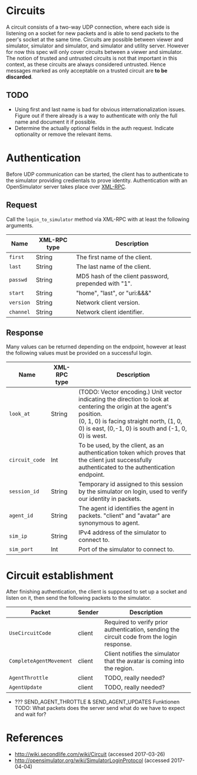 # Circuits
A circuit consists of a two-way UDP connection, where each side is listening on a socket for new packets and is able to send packets to the peer's socket at the same time.
Circuits are possible between viewer and simulator, simulator and simulator, and simulator and utility server. However for now this spec will only cover circuits between a viewer and simulator.
The notion of trusted and untrusted circuits is not that important in this context, as these circuits are always considered untrusted. Hence messages marked as only acceptable on a trusted circuit are **to be discarded**.

## TODO
* Using first and last name is bad for obvious internationalization issues. Figure out if there already is a way to authenticate with only the full name and document it if possible.
* Determine the actually optional fields in the auth request. Indicate optionality or remove the relevant items.

# Authentication
Before UDP communication can be started, the client has to authenticate to the simulator providing credientals to prove identity.
Authentication with an OpenSimulator server takes place over [XML-RPC](http://xmlrpc.scripting.com/spec.html).

## Request
Call the `login_to_simulator` method via XML-RPC with at least the following arguments.

| Name       | XML-RPC type | Description |
| ---------- | ------------ | ----------- |
| `first`    | String       | The first name of the client. |
| `last`     | String       | The last name of the client. |
| `passwd`   | String       | MD5 hash of the client password, prepended with "$1$". |
| `start`    | String       | "home", "last", or "uri:<region-name>&<x-coord>&<y-coord>&<z-coord>" |
| `version`  | String       | Network client version. |
| `channel`  | String       | Network client identifier. |

## Response

Many values can be returned depending on the endpoint, however at least the following values must be provided on a successful login.

| Name           | XML-RPC type | Description |
| -------------- | ------------ | ----------- |
| `look_at`      | String       | (TODO: Vector encoding.) Unit vector indicating the direction to look at centering the origin at the agent's position.<br>(0, 1, 0) is facing straight north, (1, 0, 0) is east, (0,-1, 0) is south and (-1, 0, 0) is west. |
| `circuit_code` | Int          | To be used, by the client, as an authentication token which proves that the client just successfully authenticated to the authentication endpoint. |
| `session_id`   | String       | Temporary id assigned to this session by the simulator on login, used to verify our identity in packets. |
| `agent_id`     | String       | The agent id identifies the agent in packets. "client" and "avatar" are synonymous to agent. |
| `sim_ip`       | String       | IPv4 address of the simulator to connect to. |
| `sim_port`     | Int          | Port of the simulator to connect to. |

# Circuit establishment
After finishing authentication, the client is supposed to set up a socket and listen on it, then send the following packets to the simulator.

| Packet                         | Sender  | Description                     |
| ------------------------------ | ------- | ------------------------------- |
| `UseCircuitCode`               | client  | Required to verify prior authentication, sending the circuit code from the login response. |
| `CompleteAgentMovement`        | client  | Client notifies the simulator that the avatar is coming into the region. |
| `AgentThrottle`                | client  | TODO, really needed? |
| `AgentUpdate`                  | client  | TODO, really needed? |


* ??? SEND_AGENT_THROTTLE & SEND_AGENT_UPDATES Funktionen
TODO: What packets does the server send what do we have to expect and wait for?

# References
* http://wiki.secondlife.com/wiki/Circuit (accessed 2017-03-26)
* http://opensimulator.org/wiki/SimulatorLoginProtocol (accessed 2017-04-04)

